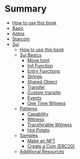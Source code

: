 # Summary

- [How to use this book](README.md)
- [Basic](basic/README.md)
- [Aptos](aptos/README.md)
- [Starcoin](starcoin/README.md)
- [Sui](sui/README.md)
  - [How to use this book](./sui/README.md)
  - [Sui Basics](./sui/basics/README.md)
      - [Move.toml](./sui/basics/move-toml.md)
      - [Init Function](./sui/basics/init-function.md)
      - [Entry Functions](./sui/basics/entry-functions.md)
      - [Strings](./sui/basics/strings.md)
      - [Shared Object](./sui/basics/shared-object.md)
      - [Transfer](./sui/basics/transfer.md)
      - [Custom transfer](./sui/basics/custom-transfer.md)
      - [Events](./sui/basics/events.md)
      - [One Time Witness](./sui/basics/one-time-witness.md)
      <!-- - [Owned Objects](./sui/basics/owned-objects.md) -->
      <!-- - [Bag](./sui/basics/bag.md) -->
      <!-- - [Map - Indexed Collection](./sui/basics/vec-map.md) -->
  - [Patterns](./sui/patterns/README.md)
      - [Capability](./sui/patterns/capability.md)
      - [Witness](./sui/patterns/witness.md)
      - [Transferable Witness](./sui/patterns/transferable-witness.md)
      - [Hot Potato](./sui/patterns/hot-potato.md)
  - [Samples](./sui/samples/README.md)
      - [Make an NFT](./sui/samples/nft.md)
      - [Create a Coin (ERC20)](./sui/samples/coin.md)
  - [Additional Resources](./sui/LINKS.md)
      <!-- - [Make a Character](./sui/samples/character.md) -->
